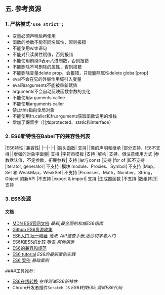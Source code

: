## 五. 参考资源

### 1. 严格模式`'use strict';`
* 变量必须声明后再使用
* 函数的参数不能有同名属性，否则报错
* 不能使用with语句
* 不能对只读属性赋值，否则报错
* 不能使用前缀0表示八进制数，否则报错
* 不能删除不可删除的属性，否则报错
* 不能删除变量delete prop，会报错，只能删除属性delete global[prop]
* eval不会在它的外层作用域引入变量
* eval和arguments不能被重新赋值
* arguments不会自动反映函数参数的变化
* 不能使用arguments.callee
* 不能使用arguments.caller
* 禁止this指向全局对象
* 不能使用fn.caller和fn.arguments获取函数调用的堆栈
* 增加了保留字（比如protected、static和interface）


### 2. ES6新特性在Babel下的兼容性列表
|ES6特性|	兼容性|
|--|-|-|
|箭头函数|	支持|
|类的声明和继承	|部分支持，IE8不支持|
|增强的对象字面量|	支持
|字符串模板	|支持
|解构|	支持，但注意使用方式
|参数默认值，不定参数，拓展参数|	支持
|let与const	|支持
|for of	|IE不支持
|iterator, generator|	不支持
|模块 module、Proxies、Symbol|	不支持
|Map，Set 和 WeakMap，WeakSet|	不支持
|Promises、Math，Number，String，Object 的新API	|不支持
|export & import|	支持
|生成器函数	|不支持
|数组拷贝|	支持


### 3. ES6资源
#### 文档
* [MDN ES6官网文档](https://developer.mozilla.org/zh-CN/docs/Web/JavaScript) *最新,最全面的权威ES6指南*
* [Github ES6资源收集](https://github.com/ericdouglas/ES6-Learning)
* [ES6入门 阮一峰著](http://es6.ruanyifeng.com/) *语法, AIP速查手册,适合初学者入门*
* [ES6和ES5的比较 英语](http://es6-features.org/#SpreadOperator) *案例演示*
* [ES6的兼容和规范](http://imweb.io/topic/561f9352883ae3ed25e400f5)
* [ES6 tutorial](http://ccoenraets.github.io/es6-tutorial/)
*ES6的最新案例实践*
* [ES6 案例](http://qnimate.com/post-series/ecmascript-6-complete-tutorial/) *基础案例*


####工具推荐: 
* [ES6在线转换](http://babeljs.cn/repl/) *在线测试ES6新特性*
* Chrom开发者插件`Scratch JS`   *ES6转换ES5,调试ES6代码*